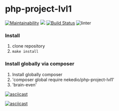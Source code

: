 # php-project-lvl1

[![Maintainability](https://api.codeclimate.com/v1/badges/d3929ac0baeeac57016e/maintainability)](https://codeclimate.com/github/nekedio/php-project-lvl1/maintainability)
<a href="https://codeclimate.com/github/nekedio/php-project-lvl1/test_coverage"><img src="https://api.codeclimate.com/v1/badges/d3929ac0baeeac57016e/test_coverage" /></a>
[![Build Status](https://travis-ci.com/nekedio/php-project-lvl1.svg?branch=master)](https://travis-ci.com/nekedio/php-project-lvl1)
![linter](https://github.com/nekedio/php-project-lvl1/workflows/linter/badge.svg)

### Install

1. clone repository
2. `make install`

### Install globally via composer

1. Install globally composer
2. 'composer global require nekedio/php-project-lvl1'
3. 'brain-even'

[![asciicast](https://asciinema.org/a/LL1yJtGJ16ZRH7U5RD3KXUZQt.svg)](https://asciinema.org/a/LL1yJtGJ16ZRH7U5RD3KXUZQt)


[![asciicast](https://asciinema.org/a/305094.svg)](https://asciinema.org/a/305094)
